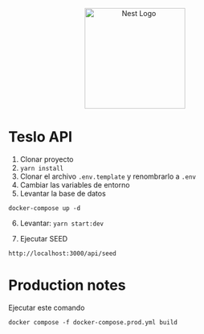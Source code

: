 <p align="center">
  <a href="http://nestjs.com/" target="blank"><img src="https://nestjs.com/img/logo-small.svg" width="200" alt="Nest Logo" /></a>
</p>

# Teslo API

1. Clonar proyecto
2. ```yarn install```
3. Clonar el archivo ```.env.template``` y renombrarlo a ```.env```
4. Cambiar las variables de entorno
5. Levantar la base de datos

```$bash
docker-compose up -d
```

6. Levantar: ```yarn start:dev```

7. Ejecutar SEED

```
http://localhost:3000/api/seed
```

# Production notes

Ejecutar este comando

```$bash
docker compose -f docker-compose.prod.yml build
```
